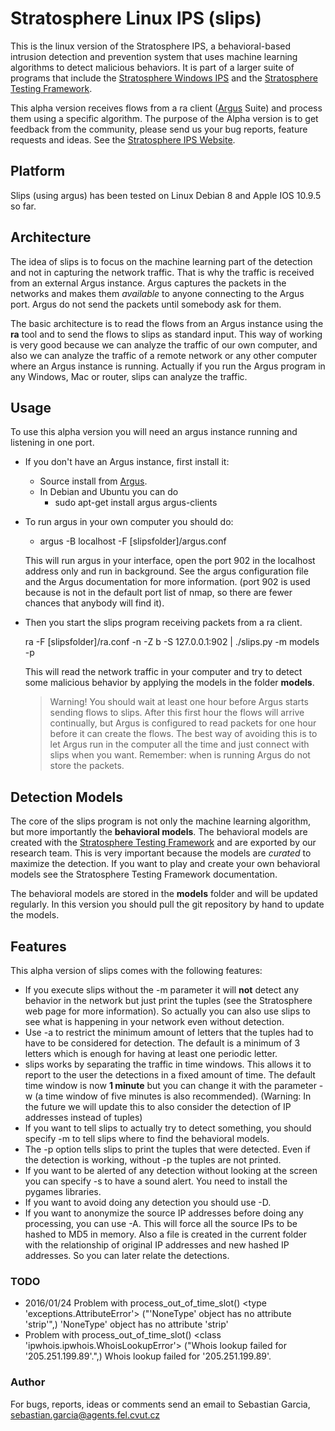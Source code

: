# Stratosphere Linux IPS (slips)
This is the linux version of the Stratosphere IPS, a behavioral-based intrusion detection and prevention system that uses machine learning algorithms to detect malicious behaviors. It is part of a larger suite of programs that include the [Stratosphere Windows IPS] and the [Stratosphere Testing Framework].

This alpha version receives flows from a ra client ([Argus] Suite) and process them using a specific algorithm. The purpose of the Alpha version is to get feedback from the community, please send us your bug reports, feature requests and ideas. See the [Stratosphere IPS Website](https://stratosphereips.org).

## Platform
Slips (using argus) has been tested on Linux Debian 8 and Apple IOS 10.9.5 so far.

## Architecture
The idea of slips is to focus on the machine learning part of the detection and not in capturing the network traffic. That is why the traffic is received from an external Argus instance. Argus captures the packets in the networks and makes them _available_ to anyone connecting to the Argus port. Argus do not send the packets until somebody ask for them.

The basic architecture is to read the flows from an Argus instance using the __ra__ tool and to send the flows to slips as standard input. This way of working is very good because we can analyze the traffic of our own computer, and also we can analyze the traffic of a remote network or any other computer where an Argus instance is running. Actually if you run the Argus program in any Windows, Mac or router, slips can analyze the traffic.

## Usage
To use this alpha version you will need an argus instance running and listening in one port.

- If you don't have an Argus instance, first install it:
    - Source install from [Argus].
    - In Debian and Ubuntu you can do
        - sudo apt-get install argus argus-clients

- To run argus in your own computer you should do:
    - argus -B localhost -F [slipsfolder]/argus.conf

    This will run argus in your interface, open the port 902 in the localhost address only and run in background. See the argus configuration file and the Argus documentation for more information. (port 902 is used because is not in the default port list of nmap, so there are fewer chances that anybody will find it).

- Then you start the slips program receiving packets from a ra client.

    ra -F [slipsfolder]/ra.conf -n -Z b -S 127.0.0.1:902 | ./slips.py -m models -p

    This will read the network traffic in your computer and try to detect some malicious behavior by applying the models in the folder __models__.

    > Warning! You should wait at least one hour before Argus starts sending flows to slips. After this first hour the flows will arrive continually, but Argus is configured to read packets for one hour before it can create the flows. The best way of avoiding this is to let Argus run in the computer all the time and just connect with slips when you want. Remember: when is running Argus do not store the packets.

## Detection Models
The core of the slips program is not only the machine learning algorithm, but more importantly the __behavioral models__. The behavioral models are created with the [Stratosphere Testing Framework] and are exported by our research team. This is very important because the models are _curated_ to maximize the detection. If you want to play and create your own behavioral models see the Stratosphere Testing Framework documentation.

The behavioral models are stored in the __models__ folder and will be updated regularly. In this version you should pull the git repository by hand to update the models.

## Features 
This alpha version of slips comes with the following features:

- If you execute slips without the -m parameter it will __not__ detect any behavior in the network but just print the tuples (see the Stratosphere web page for more information). So actually you can also use slips to see what is happening in your network even without detection.
- Use -a to restrict the minimum amount of letters that the tuples had to have to be considered for detection. The default is a minimum of 3 letters which is enough for having at least one periodic letter.
- slips works by separating the traffic in time windows. This allows it to report to the user the detections in a fixed amount of time. The default time window is now __1 minute__ but you can change it with the parameter -w (a time window of five minutes is also recommended). (Warning: In the future we will update this to also consider the detection of IP addresses instead of tuples)
- If you want to tell slips to actually try to detect something, you should specify -m to tell slips where to find the behavioral models.
- The -p option tells slips to print the tuples that were detected. Even if the detection is working, without -p the tuples are not printed.
- If you want to be alerted of any detection without looking at the screen you can specify -s to have a sound alert. You need to install the pygames libraries.
- If you want to avoid doing any detection you should use -D.
- If you want to anonymize the source IP addresses before doing any processing, you can use -A. This will force all the source IPs to be hashed to MD5 in memory. Also a file is created in the current folder with the relationship of original IP addresses and new hashed IP addresses. So you can later relate the detections.

[Argus]: http://qosient.com/argus/ "Argus"
[Stratosphere Testing Framework]: https://github.com/stratosphereips/StratosphereTestingFramework
[Stratosphere Windows IPS]: https://github.com/stratosphereips/StratosphereIps


### TODO
- 2016/01/24
    Problem with process_out_of_time_slot()
    <type 'exceptions.AttributeError'>
    ("'NoneType' object has no attribute 'strip'",)
    'NoneType' object has no attribute 'strip'
- Problem with process_out_of_time_slot()
    <class 'ipwhois.ipwhois.WhoisLookupError'>
    ("Whois lookup failed for '205.251.199.89'.",)
    Whois lookup failed for '205.251.199.89'.


### Author
For bugs, reports, ideas or comments send an email to Sebastian Garcia, sebastian.garcia@agents.fel.cvut.cz

